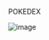 POKEDEX

![image](https://github.com/Jotacemartins/projeto-pokedex-dev/assets/144477471/a85a93d4-2f1e-48f3-8aec-370c004aa32f)
